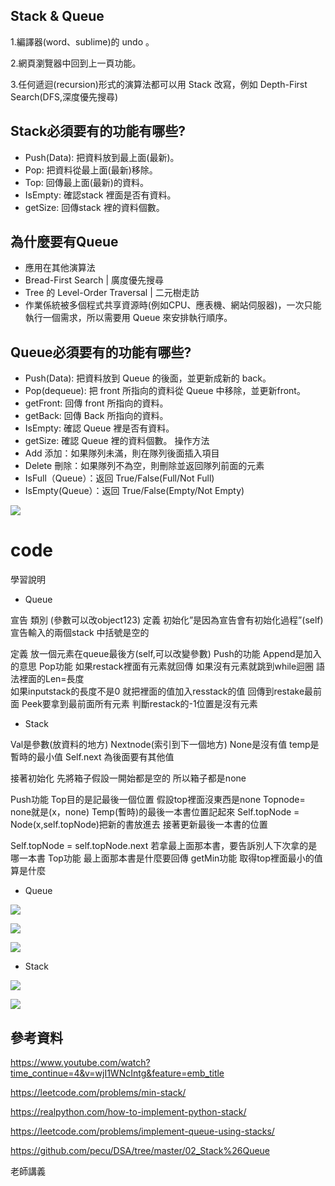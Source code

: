 ## Stack & Queue
 
   1.編譯器(word、sublime)的 undo 。

   2.網頁瀏覽器中回到上一頁功能。

   3.任何遞迴(recursion)形式的演算法都可以用 Stack 改寫，例如 Depth-First Search(DFS,深度優先搜尋)
   
## Stack必須要有的功能有哪些?
 - Push(Data): 把資料放到最上面(最新)。
 - Pop: 把資料從最上面(最新)移除。
 - Top: 回傳最上面(最新)的資料。
 - IsEmpty: 確認stack 裡面是否有資料。
 - getSize: 回傳stack 裡的資料個數。
## 為什麼要有Queue
 - 應用在其他演算法
 - Bread-First Search | 廣度優先搜尋
 - Tree 的 Level-Order Traversal | 二元樹走訪
 - 作業係統被多個程式共享資源時(例如CPU、應表機、網站伺服器)，一次只能執行一個需求，所以需要用 Queue 來安排執行順序。
## Queue必須要有的功能有哪些?
 - Push(Data): 把資料放到 Queue 的後面，並更新成新的 back。
 - Pop(dequeue): 把 front 所指向的資料從 Queue 中移除，並更新front。
 - getFront: 回傳 front 所指向的資料。
 - getBack: 回傳 Back 所指向的資料。
 - IsEmpty: 確認 Queue 裡是否有資料。
 - getSize: 確認 Queue 裡的資料個數。
操作方法
 - Add 添加：如果隊列未滿，則在隊列後面插入項目 
 - Delete 刪除：如果隊列不為空，則刪除並返回隊列前面的元素 
 - IsFull（Queue）：返回 True/False(Full/Not Full) 
 - IsEmpty(Queue）：返回 True/False(Empty/Not Empty) 

![](https://imgur.com/undefined.jpg)

# code
學習說明
 - Queue

宣告 類別 (參數可以改object123)
定義  初始化”是因為宣告會有初始化過程”(self)
宣告輸入的兩個stack 中括號是空的

定義 放一個元素在queue最後方(self,可以改變參數)
Push的功能
Append是加入的意思
Pop功能
如果restack裡面有元素就回傳
如果沒有元素就跳到while迴圈
語法裡面的Len=長度   
如果inputstack的長度不是0
就把裡面的值加入resstack的值
回傳到restake最前面
Peek要拿到最前面所有元素
判斷restack的-1位置是沒有元素

 - Stack

Val是參數(放資料的地方)
Nextnode(索引到下一個地方)
None是沒有值
temp是暫時的最小值
Self.next 為後面要有其他值

接著初始化
先將箱子假設一開始都是空的
所以箱子都是none

Push功能
Top目的是記最後一個位置
假設top裡面沒東西是none
Topnode= none就是(x，none)
Temp(暫時)的最後一本書位置記起來
Self.topNode = Node(x,self.topNode)把新的書放進去
接著更新最後一本書的位置

Self.topNode = self.topNode.next
若拿最上面那本書，要告訴別人下次拿的是哪一本書
Top功能
最上面那本書是什麼要回傳
getMin功能
取得top裡面最小的值算是什麼

 - Queue
 
![](https://imgur.com/IKyleLj.jpg)

![](https://imgur.com/cvSQGpc.jpg)

![](https://imgur.com/O1xaejr.jpg)

 - Stack
  
 ![](https://imgur.com/ARQQE5F.jpg)
 
 ![](https://imgur.com/61KlSfm.jpg)

## 參考資料
https://www.youtube.com/watch?time_continue=4&v=wjI1WNcIntg&feature=emb_title

https://leetcode.com/problems/min-stack/

https://realpython.com/how-to-implement-python-stack/

https://leetcode.com/problems/implement-queue-using-stacks/

https://github.com/pecu/DSA/tree/master/02_Stack%26Queue

老師講義
